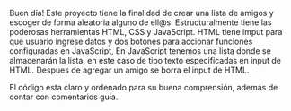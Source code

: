 Buen día! Este proyecto tiene la finalidad de crear una lista de amigos y escoger de forma aleatoria alguno de ell@s.
Estructuralmente tiene las poderosas herramientas HTML, CSS y JavaScript.
HTML tiene imput para que usuario ingrese datos y dos botones para accionar funciones configuradas en JavaScript,
En JavaScript tenemos una lista donde se almacenarán la lista, en este caso de tipo texto especificadas en input de HTML.
Despues de agregar un amigo se borra el input de HTML.

El código esta claro y ordenado para su buena comprensión, además de contar con comentarios guia.
